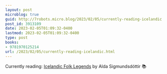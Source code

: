 ```yaml
---
layout: post
microblog: true
guid: http://7robots.micro.blog/2023/02/05/currently-reading-icelandic.html
post_id: 3913109
date: 2023-02-05T01:09:32-0400
lastmod: 2023-02-05T01:09:32-0400
type: post
books:
- 9781970125214
url: /2023/02/05/currently-reading-icelandic.html
---
```

Currently reading: [Icelandic Folk Legends](https://micro.blog/books/9781970125214) by Alda Sigmundsdóttir 📚
